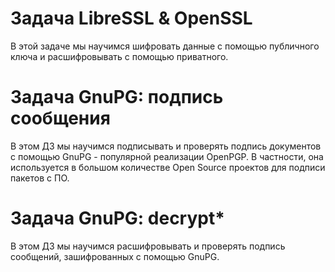 # Задача LibreSSL & OpenSSL
В этой задаче мы научимся шифровать данные с помощью публичного ключа и расшифровывать с помощью приватного.

# Задача GnuPG: подпись сообщения
В этом ДЗ мы научимся подписывать и проверять подпись документов с помощью GnuPG - популярной реализации OpenPGP. В частности, она используется в большом количестве Open Source проектов для подписи пакетов с ПО.

# Задача GnuPG: decrypt*
В этом ДЗ мы научимся расшифровывать и проверять подпись сообщений, зашифрованных с помощью GnuPG.